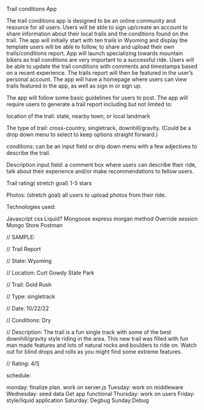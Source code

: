Trail conditions App

The trail conditions app is designed to be an online community and resource for all users. Users will be able to sign up/create an account to share information about their local trails and the conditions found on the trail. The app will initially start with ten trails in Wyoming and display the template users will be able to follow, to share and upload their own trails/conditions report. App will launch specializing towards mountain bikers as trail conditions are very important to a successful ride. Users will be able to update the trail conditions with comments and timestamps based on a recent experience. The trails report will then be featured in the user’s personal account. The app will have a homepage where users can view trails featured in the app, as well as sign in or sign up. 

The app will follow some basic guidelines for users to post. The app will require users to generate a trail report including but not limited to: 

location of the trail: state, nearby town, or local landmark

 The type of trail: cross-country, singletrack, downhill/gravity.
	(Could be a drop down menu to select to keep options straight forward.)

conditions: can be an input field or drip down menu with a few adjectives to describe the trail.

Description input field: a comment box where users can describe their ride, talk about their experience and/or make recommendations to fellow users. 

Trail rating( stretch goal) 1-5 stars

Photos: (stretch goal) all users to upload photos from their ride.


Technologies used:

Javascript
css
Liquid?
Mongoose
express
morgan
method Override
session 
Mongo Store
Postman 

// SAMPLE:

// Trail Report

// State: Wyoming

// Location: Curt Gowdy State Park

// Trail: Gold Rush

// Type: singletrack 

// Date:  10/22/22

// Conditions: Dry

// Description: The trail is a fun single track with some of the best downhill/gravity style riding in the area. This new trail was filled with fun man made features and lots of natural rocks and boulders to ride on. Watch out for blind drops and rolls as you might find some extreme features. 

// Rating: 4/5




schedule:

monday: finalize plan. work on server.js
Tuesday: work on middleware
Wednesday: seed data
Get app functional
Thursday: work on users
Friday: style/liquid application
Saturday: Degbug
Sunday:Debug
